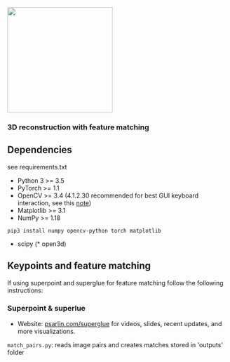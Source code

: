 <img src="assets/magicleap.png" width="240">

### 3D reconstruction with feature matching

## Dependencies
see requirements.txt

* Python 3 >= 3.5
* PyTorch >= 1.1
* OpenCV >= 3.4 (4.1.2.30 recommended for best GUI keyboard interaction, see this [note](#additional-notes))
* Matplotlib >= 3.1
* NumPy >= 1.18

`pip3 install numpy opencv-python torch matplotlib`

* scipy
(* open3d)

## Keypoints and feature matching
If using superpoint and superglue for feature matching follow the following instructions:

### Superpoint & superlue
* Website: [psarlin.com/superglue](https://psarlin.com/superglue) for videos, slides, recent updates, and more visualizations.

`match_pairs.py`: reads image pairs and creates matches stored in 'outputs' folder




